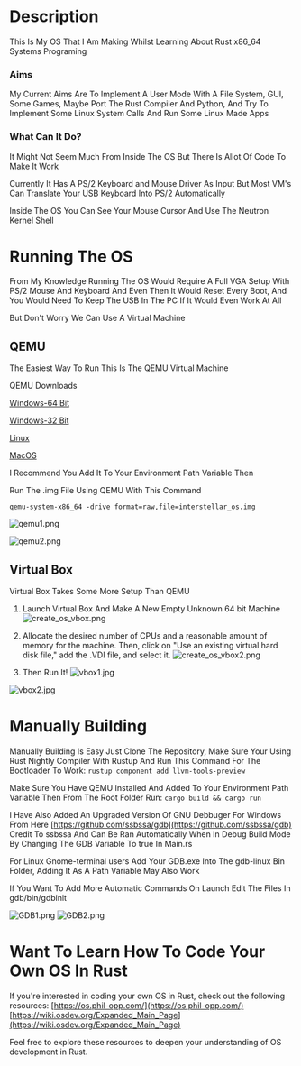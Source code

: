 # Description
This Is My OS That I Am Making Whilst Learning About Rust x86_64 Systems Programing

### Aims
My Current Aims Are To Implement A User Mode With A File System, GUI, Some Games, Maybe Port The Rust Compiler And Python, And Try To Implement Some Linux System Calls And Run Some Linux Made Apps

### What Can It Do?
It Might Not Seem Much From Inside The OS But There Is Allot Of Code To Make It Work

Currently It Has A PS/2 Keyboard and Mouse Driver As Input But Most VM's Can Translate Your USB Keyboard Into PS/2 Automatically

Inside The OS You Can See Your Mouse Cursor And Use The Neutron Kernel Shell

# Running The OS
From My Knowledge Running The OS Would Require A Full VGA Setup With PS/2 Mouse And Keyboard And Even Then It Would Reset Every Boot,
And You Would Need To Keep The USB In The PC If It Would Even Work At All

But Don't Worry We Can Use A Virtual Machine

## QEMU
The Easiest Way To Run This Is The QEMU Virtual Machine

QEMU Downloads

[Windows-64 Bit](https://qemu.weilnetz.de/w64/)

[Windows-32 Bit](https://qemu.weilnetz.de/w32/)

[Linux](https://www.qemu.org/download/#linux)

[MacOS](https://www.qemu.org/download/#macos)

I Recommend You Add It To Your Environment Path Variable Then

Run The .img File Using QEMU With This Command

`qemu-system-x86_64 -drive format=raw,file=interstellar_os.img`

![qemu1.png](images/qemu1.jpg)

![qemu2.png](images/qemu2.png)

## Virtual Box
Virtual Box Takes Some More Setup Than QEMU

1. Launch Virtual Box And Make A New Empty Unknown 64 bit Machine
![create_os_vbox.png](images/create_os_vbox.png)

2. Allocate the desired number of CPUs and a reasonable amount of memory for the machine. Then, click on "Use an existing virtual hard disk file," add the .VDI file, and select it.
![create_os_vbox2.png](images/create_os_vbox2.png)

3. Then Run It!
![vbox1.jpg](images/vbox1.jpg)

![vbox2.jpg](images/vbox2.png)

# Manually Building
Manually Building Is Easy Just Clone The Repository, Make Sure Your Using Rust Nightly Compiler With Rustup And Run This Command For The Bootloader To Work:
`rustup component add llvm-tools-preview`

Make Sure You Have QEMU Installed And Added To Your Environment Path Variable
Then From The Root Folder Run:
`cargo build && cargo run`

I Have Also Added An Upgraded Version Of GNU Debbuger For Windows From Here [https://github.com/ssbssa/gdb](https://github.com/ssbssa/gdb) Credit To ssbssa
And Can Be Ran Automatically When In Debug Build Mode By Changing The GDB Variable To true In Main.rs

For Linux Gnome-terminal users Add Your GDB.exe Into The gdb-linux Bin Folder, Adding It As A Path Variable May Also Work

If You Want To Add More Automatic Commands On Launch Edit The Files In gdb/bin/gdbinit

![GDB1.png](images/GDB1.png)
![GDB2.png](images/GDB2.png)


# Want To Learn How To Code Your Own OS In Rust
If you're interested in coding your own OS in Rust, check out the following resources:
[https://os.phil-opp.com/](https://os.phil-opp.com/)
[https://wiki.osdev.org/Expanded_Main_Page](https://wiki.osdev.org/Expanded_Main_Page)

Feel free to explore these resources to deepen your understanding of OS development in Rust.